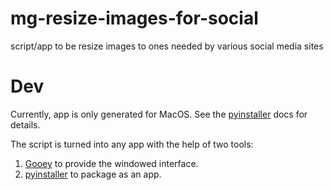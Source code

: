 # mg-resize-images-for-social
script/app to be resize images to ones needed by various social media sites

# Dev

Currently, app is only generated for MacOS. See the
[pyinstaller][pyinstaller] docs for details.

The script is turned into any app with the help of two tools:
1. [Gooey][gooey] to provide the windowed interface.
2. [pyinstaller][pyinstaller] to package as an app.


<!-- references -->
[Gooey]: https://github.com/chriskiehl/Gooey
[pyinstaller]: https://github.com/pyinstaller/pyinstaller
